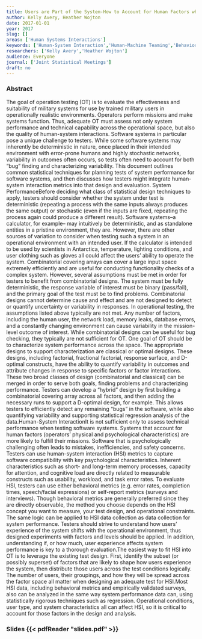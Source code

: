 ```yaml
---
title: Users are Part of the System-How to Account for Human Factors when Designing Operational Tests for Software Systems
author: Kelly Avery, Heather Wojton
date: 2017-01-01
year: 2017
slug: []
areas: ['Human Systems Interactions']
keywords: ['Human-System Interaction','Human-Machine Teaming','Behavioral Measures']
researchers: ['Kelly Avery','Heather Wojton']
audience: Everyone
journal: ['Joint Statistical Meetings']
draft: no
---
```




### Abstract

The goal of operation testing (OT) is to evaluate the effectiveness and suitability of military systems for use by trained military users in operationally realistic environments.  Operators perform missions and make systems function.  Thus, adequate OT must assess not only system performance and technical capability across the operational space, but also the quality of human-system interactions. Software systems in particular pose a unique challenge to testers. While some software systems may inherently be deterministic in nature, once placed in their intended environment with error-prone humans and highly stochastic networks, variability in outcomes often occurs, so tests often need to account for both “bug” finding and characterizing variability.   This document outlines common statistical techniques for planning tests of system performance for software systems, and then discusses how testers might integrate human-system interaction metrics into that design and evaluation. System PerformanceBefore deciding what class of statistical design techniques to apply, testers should consider whether the system under test is deterministic (repeating a process with the same inputs always produces the same output) or stochastic (even if the inputs are fixed, repeating the process again could produce a different result).  Software systems–a calculator, for example– may intuitively be deterministic, and as standalone entities in a pristine environment, they are.  However, there are other sources of variation to consider when testing such a system in an operational environment with an intended user.  If the calculator is intended to be used by scientists in Antarctica, temperature, lighting conditions, and user clothing such as gloves all could affect the users’ ability to operate the system. Combinatorial covering arrays can cover a large input space extremely efficiently and are useful for conducting functionality checks of a complex system.  However, several assumptions must be met in order for testers to benefit from combinatorial designs.  The system must be fully deterministic, the response variable of interest must be binary (pass/fail), and the primary goal of the test must be to find problems.  Combinatorial designs cannot determine cause and effect and are not designed to detect or quantify uncertainty or variability in responses. In operational testing, the assumptions listed above typically are not met.  Any number of factors, including the human user, the network load, memory leaks, database errors, and a constantly changing environment can cause variability in the mission-level outcome of interest.  While combinatorial designs can be useful for bug checking, they typically are not sufficient for OT.  One goal of OT should be to characterize system performance across the space.   The appropriate designs to support characterization are classical or optimal designs.  These designs, including factorial, fractional factorial, response surface, and D-optimal constructs, have the ability to quantify variability in outcomes and attribute changes in response to specific factors or factor interactions. These two broad classes of design (combinatorial and classical) can be merged in order to serve both goals, finding problems and characterizing performance.  Testers can develop a “hybrid” design by first building a combinatorial covering array across all factors, and then adding the necessary runs to support a D-optimal design, for example.  This allows testers to efficiently detect any remaining “bugs” in the software, while also quantifying variability and supporting statistical regression analysis of the data.Human-System InteractionIt is not sufficient only to assess technical performance when testing software systems.  Systems that account for human factors (operators’ physical and psychological characteristics) are more likely to fulfill their missions. Software that is psychologically challenging often leads to mistakes, inefficiencies, and safety concerns. Testers can use human-system interaction (HSI) metrics to capture software compatibility with key psychological characteristics.  Inherent characteristics such as short- and long-term memory processes, capacity for attention, and cognitive load are directly related to measurable constructs such as usability, workload, and task error rates. To evaluate HSI, testers can use either behavioral metrics (e.g. error rates, completion times, speech/facial expressions) or self-report metrics (surveys and interviews). Though behavioral metrics are generally preferred since they are directly observable, the method you choose depends on the HSI concept you want to measure, your test design, and operational constraints. The same logic can be applied to HSI data collection as data collection for system performance.  Testers should strive to understand how users’ experience of the system shifts with the operational environment, thus designed experiments with factors and levels should be applied.    In addition, understanding if, or how much, user experience affects system performance is key to a thorough evaluation.The easiest way to fit HSI into OT is to leverage the existing test design.  First, identify the subset (or possibly superset) of factors that are likely to shape how users experience the system, then distribute those users across the test conditions logically.  The number of users, their groupings, and how they will be spread across the factor space all matter when designing an adequate test for HSI.Most HSI data, including behavioral metrics and empirically validated surveys, also can be analyzed in the same way system performance data can, using statistically rigorous techniques such as regression.  Operational conditions, user type, and system characteristics all can affect HSI, so it is critical to account for those factors in the design and analysis.

### Slides {{< pdfReader "slides.pdf" >}}




